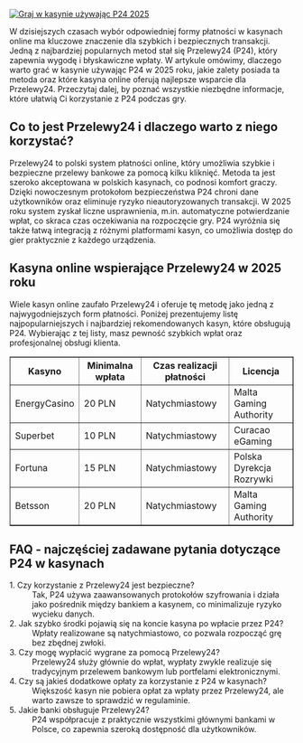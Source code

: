 [![Graj w kasynie używając P24 2025](https://123-caf.pages.dev/gitsignup.png)](https://vrmoo.ru/Bt82HjjY)

<div>     <p>W dzisiejszych czasach wybór odpowiedniej formy płatności w kasynach online ma kluczowe znaczenie dla szybkich i bezpiecznych transakcji. Jedną z najbardziej popularnych metod stał się Przelewy24 (P24), który zapewnia wygodę i błyskawiczne wpłaty. W artykule omówimy, dlaczego warto grać w kasynie używając P24 w 2025 roku, jakie zalety posiada ta metoda oraz które kasyna online oferują najlepsze wsparcie dla Przelewy24. Przeczytaj dalej, by poznać wszystkie niezbędne informacje, które ułatwią Ci korzystanie z P24 podczas gry.</p>     <h2>Co to jest Przelewy24 i dlaczego warto z niego korzystać?</h2>     <p>Przelewy24 to polski system płatności online, który umożliwia szybkie i bezpieczne przelewy bankowe za pomocą kilku kliknięć. Metoda ta jest szeroko akceptowana w polskich kasynach, co podnosi komfort graczy. Dzięki nowoczesnym protokołom bezpieczeństwa P24 chroni dane użytkowników oraz eliminuje ryzyko nieautoryzowanych transakcji. W 2025 roku system zyskał liczne usprawnienia, m.in. automatyczne potwierdzanie wpłat, co skraca czas oczekiwania na rozpoczęcie gry. P24 wyróżnia się także łatwą integracją z różnymi platformami kasyn, co umożliwia dostęp do gier praktycznie z każdego urządzenia.</p>     <h2>Kasyna online wspierające Przelewy24 w 2025 roku</h2>     <p>Wiele kasyn online zaufało Przelewy24 i oferuje tę metodę jako jedną z najwygodniejszych form płatności. Poniżej prezentujemy listę najpopularniejszych i najbardziej rekomendowanych kasyn, które obsługują P24. Wybierając z tej listy, masz pewność szybkich wpłat oraz profesjonalnej obsługi klienta.</p>     <table border="1" cellpadding="8" cellspacing="0">       <thead>         <tr>           <th>Kasyno</th>           <th>Minimalna wpłata</th>           <th>Czas realizacji płatności</th>           <th>Licencja</th>         </tr>       </thead>       <tbody>         <tr>           <td>EnergyCasino</td>           <td>20 PLN</td>           <td>Natychmiastowy</td>           <td>Malta Gaming Authority</td>         </tr>         <tr>           <td>Superbet</td>           <td>10 PLN</td>           <td>Natychmiastowy</td>           <td>Curacao eGaming</td>         </tr>         <tr>           <td>Fortuna</td>           <td>15 PLN</td>           <td>Natychmiastowy</td>           <td>Polska Dyrekcja Rozrywki</td>         </tr>         <tr>           <td>Betsson</td>           <td>20 PLN</td>           <td>Natychmiastowy</td>           <td>Malta Gaming Authority</td>         </tr>       </tbody>     </table>     <h2>FAQ - najczęściej zadawane pytania dotyczące P24 w kasynach</h2>     <dl>       <dt>1. Czy korzystanie z Przelewy24 jest bezpieczne?</dt>       <dd>Tak, P24 używa zaawansowanych protokołów szyfrowania i działa jako pośrednik między bankiem a kasynem, co minimalizuje ryzyko wycieku danych.</dd>       <dt>2. Jak szybko środki pojawią się na koncie kasyna po wpłacie przez P24?</dt>       <dd>Wpłaty realizowane są natychmiastowo, co pozwala rozpocząć grę bez zbędnej zwłoki.</dd>       <dt>3. Czy mogę wypłacić wygrane za pomocą Przelewy24?</dt>       <dd>Przelewy24 służy głównie do wpłat, wypłaty zwykle realizuje się tradycyjnym przelewem bankowym lub portfelami elektronicznymi.</dd>       <dt>4. Czy są jakieś dodatkowe opłaty za korzystanie z P24 w kasynach?</dt>       <dd>Większość kasyn nie pobiera opłat za wpłaty przez Przelewy24, ale warto zawsze to sprawdzić w regulaminie.</dd>       <dt>5. Jakie banki obsługuje Przelewy24?</dt>       <dd>P24 współpracuje z praktycznie wszystkimi głównymi bankami w Polsce, co zapewnia szeroką dostępność dla użytkowników.</dd>     </dl>   </div>